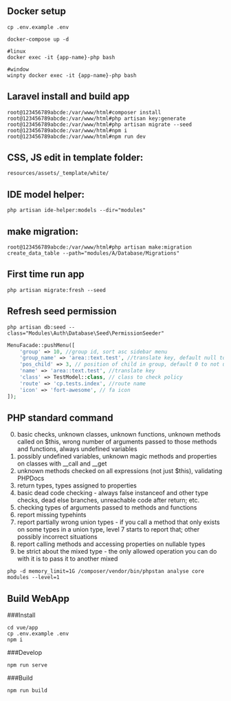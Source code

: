 ## Docker setup

```
cp .env.example .env

docker-compose up -d

#linux
docker exec -it {app-name}-php bash

#window
winpty docker exec -it {app-name}-php bash
```

## Laravel install and build app

```
root@123456789abcde:/var/www/html#composer install
root@123456789abcde:/var/www/html#php artisan key:generate
root@123456789abcde:/var/www/html#php artisan migrate --seed
root@123456789abcde:/var/www/html#npm i
root@123456789abcde:/var/www/html#npm run dev
```

## CSS, JS edit in template folder:
`
resources/assets/_template/white/
`

## IDE model helper: 

```
php artisan ide-helper:models --dir="modules"
```

## make migration: 

```
root@123456789abcde:/var/www/html#php artisan make:migration create_data_table --path="modules/A/Database/Migrations"
```

## First time run app

```
php artisan migrate:fresh --seed
```

## Refresh seed permission
```
php artisan db:seed --class="Modules\Auth\Database\Seed\PermissionSeeder"
```

```php
MenuFacade::pushMenu([
    'group' => 10, //group id, sort asc sidebar menu
    'group_name' => 'area::text.test', //translate key, default null to not use submenu
    'pos_child' => 3, // position of child in group, default 0 to not use submenu
    'name' => 'area::text.test', //translate key
    'class' => TestModel::class, // class to check policy
    'route' => 'cp.tests.index', //route name
    'icon' => 'fort-awesome', // fa icon
]);
```

## PHP standard command
0. basic checks, unknown classes, unknown functions, unknown methods called on $this, wrong number of arguments passed to those methods and functions, always undefined variables
1. possibly undefined variables, unknown magic methods and properties on classes with __call and __get
2. unknown methods checked on all expressions (not just $this), validating PHPDocs
3. return types, types assigned to properties
4. basic dead code checking - always false instanceof and other type checks, dead else branches, unreachable code after return; etc.
5. checking types of arguments passed to methods and functions 
6. report missing typehints
7. report partially wrong union types - if you call a method that only exists on some types in a union type, level 7 starts to report that; other possibly incorrect situations
8. report calling methods and accessing properties on nullable types
9. be strict about the mixed type - the only allowed operation you can do with it is to pass it to another mixed

```
php -d memory_limit=1G /composer/vendor/bin/phpstan analyse core modules --level=1
```

## Build WebApp

###Install

```
cd vue/app
cp .env.example .env
npm i
```

###Develop
```
npm run serve
```

###Build
```
npm run build
```